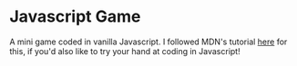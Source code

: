 # Javascript Game

A mini game coded in vanilla Javascript. I followed MDN's tutorial [here](https://developer.mozilla.org/en-US/docs/Games/Tutorials/2D_Breakout_game_pure_JavaScript) for this, if you'd also like to try your hand at coding in Javascript!
